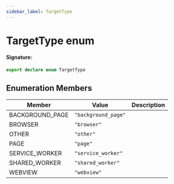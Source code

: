 ```yaml
---
sidebar_label: TargetType
---
```


# TargetType enum

#### Signature:

```typescript
export declare enum TargetType
```

## Enumeration Members

| Member          | Value                                    | Description |
| --------------- | ---------------------------------------- | ----------- |
| BACKGROUND_PAGE | <code>&quot;background_page&quot;</code> |             |
| BROWSER         | <code>&quot;browser&quot;</code>         |             |
| OTHER           | <code>&quot;other&quot;</code>           |             |
| PAGE            | <code>&quot;page&quot;</code>            |             |
| SERVICE_WORKER  | <code>&quot;service_worker&quot;</code>  |             |
| SHARED_WORKER   | <code>&quot;shared_worker&quot;</code>   |             |
| WEBVIEW         | <code>&quot;webview&quot;</code>         |             |
